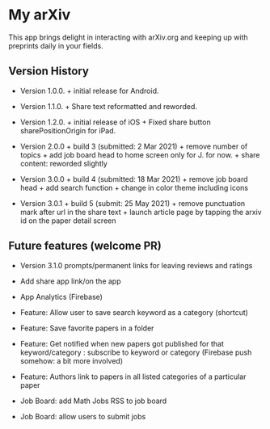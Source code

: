 # My arXiv

This app brings delight in interacting with arXiv.org and keeping up with preprints daily in your fields.

## Version History

-   Version 1.0.0. + initial release for Android.

-   Version 1.1.0. + Share text reformatted and reworded.

-   Version 1.2.0. + initial release of iOS + Fixed share button sharePositionOrigin for iPad.

-   Version 2.0.0 + build 3 (submitted: 2 Mar 2021) + remove number of topics + add job board head to home screen only for J. for now. + share content: reworded slightly

-   Version 3.0.0 + build 4 (submitted: 18 Mar 2021) + remove job board head + add search function + change in color theme including icons


- Version 3.0.1 + build 5 (submit: 25 May 2021) 
        + remove punctuation mark after url in the share text
        + launch article page by tapping the arxiv id on the paper detail screen

## Future features (welcome PR)

+ Version 3.1.0 prompts/permanent links for leaving reviews and ratings

+ Add share app link/on the app

+ App Analytics (Firebase)

+ Feature: Allow user to save search keyword as a category (shortcut)

+ Feature: Save favorite papers in a folder

+ Feature: Get notified when new papers got published for that keyword/category : subscribe to keyword or category (Firebase push somehow: a bit more involved)

+ Feature: Authors link to papers in all listed categories of a particular paper

+ Job Board: add Math Jobs RSS to job board

+ Job Board: allow users to submit jobs
